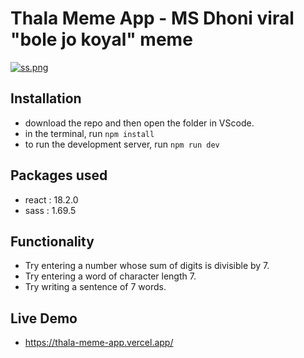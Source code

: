 # Thala Meme App - MS Dhoni viral "bole jo koyal" meme

[![ss.png](https://i.postimg.cc/mrDgsV3f/ss.png)](https://postimg.cc/Yv5HN6yb)

## Installation
- download the repo and then open the folder in VScode.
- in the terminal, run ```npm install```
- to run the development server, run ```npm run dev```

## Packages used
- react : 18.2.0
- sass : 1.69.5
 
## Functionality
- Try entering a number whose sum of digits is divisible by 7.
- Try entering a word of character length 7.
- Try writing a sentence of 7 words.

## Live Demo
- https://thala-meme-app.vercel.app/
